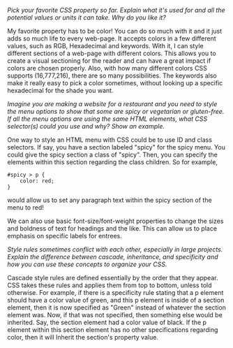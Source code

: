 *Pick your favorite CSS property so far. Explain what it's used for and all the potential values or units it can take. Why do you like it?*


My favorite property has to be color! You can do so much with it and it just adds so much life to every web-page. It accepts colors in a few different values, such as RGB, Hexadecimal and keywords. With it, I can style different sections of a web-page with different colors. This allows you to create a visual sectioning for the reader and can have a great impact if colors are chosen properly. Also, with how many different colors CSS supports (16,777,216), there are so many possibilities. The keywords also make it really easy to pick a color sometimes, without looking up a specific hexadecimal for the shade you want.


*Imagine you are making a website for a restaurant and you need to style the menu options to show that some are spicy or vegetarian or gluten-free. If all the menu options are* *using the same HTML elements, what CSS selector(s) could you use and why? Show an example.*


One way to style an HTML menu with CSS could be to use ID and class selectors. If say, you have a section labeled "spicy" for the spicy menu. You could give the spicy section a class of "spicy". Then, you can specify the elements within this section regarding the class children. So for example,
```
#spicy > p {
    color: red;
}
```
would allow us to set any paragraph text within the spicy section of the menu to red!

We can also use basic font-size/font-weight properties to change the sizes and boldness of text for headings and the like. This can allow us to place emphasis on specific labels for entrees.

*Style rules sometimes conflict with each other, especially in large projects. Explain the difference between cascade, inheritance, and specificity and how you can use these* *concepts to organize your CSS.*


Cascade style rules are defined essentially by the order that they appear. CSS takes these rules and applies them from top to bottom, unless told otherwise. For example, if there is a specificity rule stating that a p element should have a color value of green, and this p element is inside of a section element, then it is now specified as "Green" instead of whatever the section element was. Now, if that was not specified, then something else would be inherited. Say, the section element had a color value of black. If the p element within this section element has no other specifications regarding color, then it will Inherit the section's property value.
